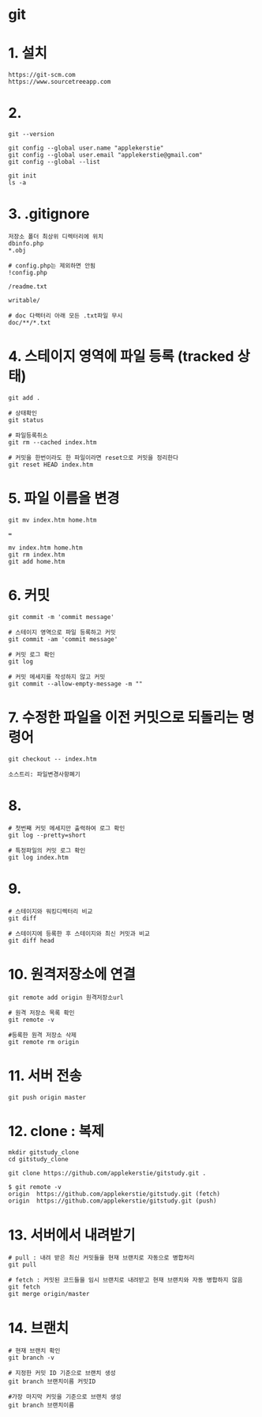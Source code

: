 # git

# 1. 설치
```
https://git-scm.com
https://www.sourcetreeapp.com
```

# 2.
```
git --version

git config --global user.name "applekerstie"
git config --global user.email "applekerstie@gmail.com"
git config --global --list

git init
ls -a
```

# 3. .gitignore
```
저장소 폴더 최상위 디렉터리에 위치
dbinfo.php
*.obj

# config.php는 제외하면 안됨
!config.php

/readme.txt

writable/

# doc 다랙터리 아래 모든 .txt파일 무시
doc/**/*.txt
```

# 4. 스테이지 영역에 파일 등록 (tracked 상태)
```
git add .

# 상태확인
git status

# 파일등록취소
git rm --cached index.htm

# 커밋을 한번이라도 한 파일이라면 reset으로 커밋을 정리한다
git reset HEAD index.htm
```

# 5. 파일 이름을 변경
```
git mv index.htm home.htm

=

mv index.htm home.htm
git rm index.htm
git add home.htm
```

# 6. 커밋
```
git commit -m 'commit message'

# 스테이지 영역으로 파일 등록하고 커밋
git commit -am 'commit message'

# 커밋 로그 확인
git log

# 커밋 메세지를 작성하지 않고 커밋
git commit --allow-empty-message -m ""
```

# 7. 수정한 파일을 이전 커밋으로 되돌리는 명령어
```
git checkout -- index.htm

소스트리: 파일변경사항폐기
```

# 8. 
```
# 첫번째 커밋 메세지만 출력하여 로그 확인
git log --pretty=short

# 특정파일의 커밋 로그 확인
git log index.htm
```

# 9.
```
# 스테이지와 워킹디렉터리 비교
git diff

# 스테이지에 등록한 후 스테이지와 최신 커밋과 비교
git diff head
```

# 10. 원격저장소에 연결
```
git remote add origin 원격저장소url

# 원격 저장소 목록 확인
git remote -v

#등록한 원격 저장소 삭제
git remote rm origin
```

# 11. 서버 전송
```
git push origin master
```

# 12. clone : 복제
```
mkdir gitstudy_clone 
cd gitstudy_clone

git clone https://github.com/applekerstie/gitstudy.git .

$ git remote -v
origin  https://github.com/applekerstie/gitstudy.git (fetch)
origin  https://github.com/applekerstie/gitstudy.git (push)
```

# 13. 서버에서 내려받기
```
# pull : 내려 받은 최신 커밋들을 현재 브랜치로 자동으로 병합처리
git pull

# fetch : 커밋된 코드들을 임시 브랜치로 내려받고 현재 브랜치와 자동 병합하지 않음
git fetch
git merge origin/master 
```

# 14. 브랜치
```
# 현재 브랜치 확인
git branch -v

# 지정한 커밋 ID 기준으로 브랜치 생성
git branch 브랜치이름 커밋ID

#가장 마지막 커밋을 기준으로 브랜치 생성
git branch 브랜치이름
```





